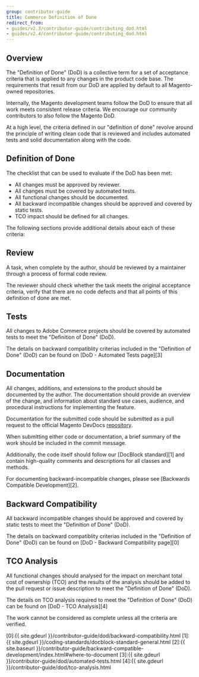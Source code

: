 ```yaml
---
group: contributor-guide
title: Commerce Definition of Done
redirect_from:
- guides/v2.3/contributor-guide/contributing_dod.html
- guides/v2.4/contributor-guide/contributing_dod.html
---
```


## Overview

The "Definition of Done" (DoD) is a collective term for a set of acceptance criteria that is applied to any changes in the product code base.
The requirements that result from our DoD are applied by default to all Magento-owned repositories.

Internally, the Magento development teams follow the DoD to ensure that all work meets consistent release criteria.
We encourage our community contributors to also follow the Magento DoD.

At a high level, the criteria defined in our "definition of done" revolve around the principle of writing clean code that is reviewed and includes automated tests and solid documentation along with the code.

## Definition of Done

The checklist that can be used to evaluate if the DoD has been met:

-  All changes must be approved by reviewer.
-  All changes must be covered by automated tests.
-  All functional changes should be documented.
-  All backward incompatible changes should be approved and covered by static tests.
-  TCO impact should be defined for all changes. 

The following sections provide additional details about each of these criteria:

## Review

A task, when complete by the author, should be reviewed by a maintainer through a process of formal code review.

The reviewer should check whether the task meets the original acceptance criteria, verify that there are no code defects and that all points of this definition of done are met.

## Tests

All changes to Adobe Commerce projects should be covered by automated tests to meet the "Definition of Done" (DoD).

The details on backward compatiblity criterias included in the "Definition of Done" (DoD) can be found on [DoD - Automated Tests page][3]

## Documentation

All changes, additions, and extensions to the product should be documented by the author.
The documentation should provide an overview of the change, and information about standard use cases, audience, and procedural instructions for implementing the feature.

Documentation for the submitted code should be submitted as a pull request to the official Magento DevDocs [repository](https://github.com/magento/devdocs).

When submitting either code or documentation, a brief summary of the work should be included in the commit message.

Additionally, the code itself should follow our [DocBlock standard][1] and contain high-quality comments and descriptions for all classes and methods.

For documenting backward-incompatible changes, please see [Backwards Compatible Development][2].

## Backward Compatibility

All backward incompatible changes should be approved and covered by static tests to meet the "Definition of Done" (DoD).

The details on backward compatiblity criterias included in the "Definition of Done" (DoD) can be found on [DoD - Backward Compatibility page][0]

## TCO Analysis

All functional changes should analysed for the impact on merchant total cost of ownership (TCO) and the results of the analysis should be added to the pull request or issue description to meet the "Definition of Done" (DoD).

The details on TCO analysis required to meet the "Definition of Done" (DoD) can be found on [DoD - TCO Analysis][4]

The work cannot be considered as complete unless all the criteria are verified.

[0]:{{ site.gdeurl }}/contributor-guide/dod/backward-compatibility.html
[1]:{{ site.gdeurl }}/coding-standards/docblock-standard-general.html
[2]:{{ site.baseurl }}/contributor-guide/backward-compatible-development/index.html#where-to-document
[3]:{{ site.gdeurl }}/contributor-guide/dod/automated-tests.html
[4]:{{ site.gdeurl }}/contributor-guide/dod/tco-analysis.html
